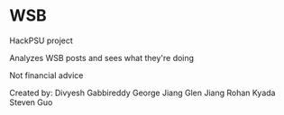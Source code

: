 # WSB

HackPSU project

Analyzes WSB posts and sees what they're doing

Not financial advice


Created by:
Divyesh Gabbireddy
George Jiang
Glen Jiang
Rohan Kyada
Steven Guo

